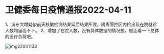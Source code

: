 # 卫健委每日疫情通报2022-04-11

1、浦东大增疑似前天核酸检测结果延后结果所致。隔离管控区内检出及在院就诊人数均居高不下。
2、增加了在院人数，没有具体数据的情况想，侧面看一下总体的医疗负荷吧。

<img decoding="async" src="https://i0.wp.com/s2.loli.net/2022/05/02/uCTjM2psYbi19WO.jpg?w=640&#038;ssl=1" alt="img22041103" data-recalc-dims="1" />

